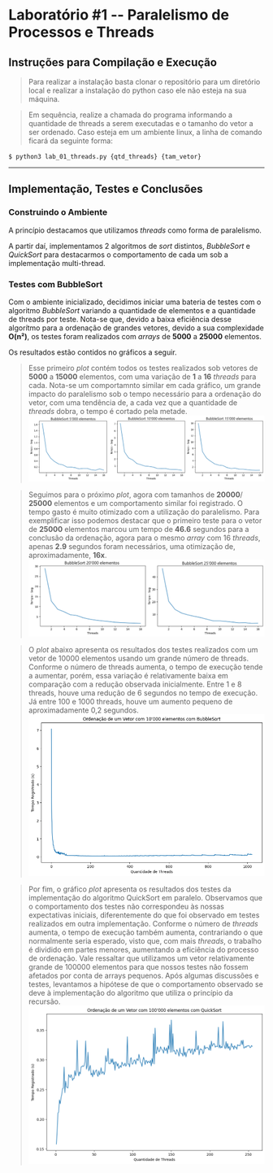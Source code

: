 # Laboratório #1 -- Paralelismo de Processos e Threads

## Instruções para Compilação e Execução

> Para realizar a instalação basta clonar o repositório para um diretório local e realizar a instalação do python caso ele não esteja na sua máquina.

> Em sequência, realize a chamada do programa informando a quantidade de threads a serem executadas e o tamanho do vetor a ser ordenado. Caso esteja em um ambiente linux, a linha de comando ficará da seguinte forma:

```
$ python3 lab_01_threads.py {qtd_threads} {tam_vetor}  
```
---
## Implementação, Testes e Conclusões

### Construindo o Ambiente
A princípio destacamos que utilizamos *threads* como forma de paralelismo.

A partir daí, implementamos 2 algoritmos de *sort* distintos, *BubbleSort* e *QuickSort* para destacarmos o comportamento de cada um sob a implementação multi-thread.

### Testes com BubbleSort

Com o ambiente inicializado, decidimos iniciar uma bateria de testes com o algoritmo *BubbleSort* variando a quantidade de elementos e a quantidade de threads por teste. Nota-se que, devido a baixa eficiência desse algorítmo para a ordenação de grandes vetores, devido a sua complexidade **O(n²)**, os testes foram realizados com *arrays* de **5000** a **25000** elementos. 

Os resultados estão contidos no gráficos a seguir.

> Esse primeiro *plot* contém todos os testes realizados sob vetores de **5000** a **15000** elementos, com uma variação de **1** a **16** *threads* para cada. Nota-se um comportamnto similar em cada gráfico, um grande impacto do paralelismo sob o tempo necessário para a ordenação do vetor, com uma tendência de, a cada vez que a quantidade de *threads* dobra, o tempo é cortado pela metade.
![Imagem 1](imagens/graph_bb_5_15.png)

> Seguimos para o próximo *plot*, agora com tamanhos de **20000**/ **25000** elementos e um comportamento similar foi registrado. O tempo gasto é muito otimizado com a utilização do paralelismo. Para exemplificar isso podemos destacar que o primeiro teste para o vetor de **25000** elementos marcou um tempo de **46.6** segundos para a conclusão da ordenação, agora para o mesmo *array* com 16 *threads*, apenas **2.9** segundos foram necessários, uma otimização de, aproximadamente, **16x**.
![Imagem 2](imagens/graph_bb_20_25.png) 

> O *plot* abaixo apresenta os resultados dos testes realizados com um vetor de 10000 elementos usando um grande número de threads. Conforme o número de threads aumenta, o tempo de execução tende a aumentar, porém, essa variação é relativamente baixa em comparação com a redução observada inicialmente. Entre 1 e 8 threads, houve uma redução de 6 segundos no tempo de execução. Já entre 100 e 1000 threads, houve um aumento pequeno de aproximadamente 0,2 segundos.
![Imagem 3](imagens/graph_bb.png)

> Por fim, o gráfico *plot* apresenta os resultados dos testes da implementação do algoritmo QuickSort em paralelo. Observamos que o comportamento dos testes não correspondeu às nossas expectativas iniciais, diferentemente do que foi observado em testes realizados em outra implementação. Conforme o número de *threads* aumenta, o tempo de execução também aumenta, contrariando o que normalmente seria esperado, visto que, com mais *threads*, o trabalho é dividido em partes menores, aumentando a eficiência do processo de ordenação. Vale ressaltar que utilizamos um vetor relativamente grande de 100000 elementos para que nossos testes não fossem afetados por conta de arrays pequenos. Após algumas discussões e testes, levantamos a hipótese de que o comportamento observado se deve à implementação do algoritmo que utiliza o princípio da recursão.
![Imagem 4](imagens/graph_qs.png)   